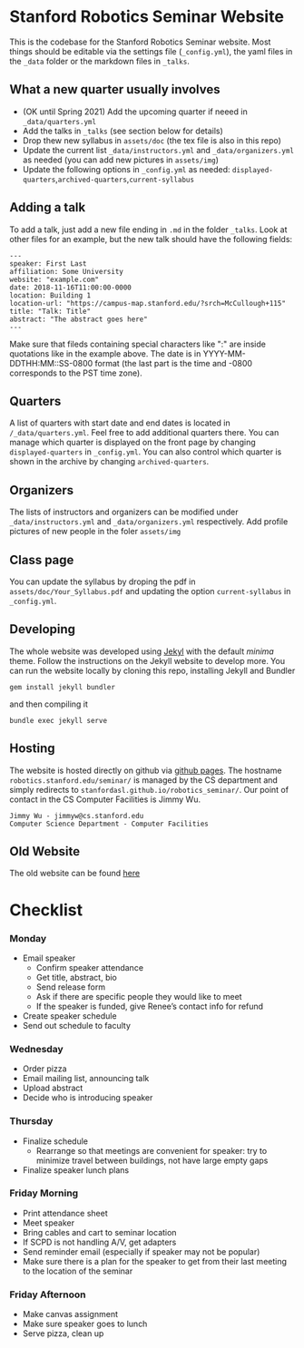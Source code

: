 # Stanford Robotics Seminar Website

This is the codebase for the Stanford Robotics Seminar website. Most things should be editable via the settings file (`_config.yml`), the yaml files in the `_data` folder or the markdown files in `_talks`.

## What a new quarter usually involves
- (OK until Spring 2021) Add the upcoming quarter if neeed in `_data/quarters.yml`
- Add the talks in `_talks` (see section below for details)
- Drop thew new syllabus in `assets/doc` (the tex file is also in this repo)
- Update the current list `_data/instructors.yml` and `_data/organizers.yml` as needed (you can add new pictures in `assets/img`)
- Update the following options in `_config.yml` as needed: `displayed-quarters`,`archived-quarters`,`current-syllabus`

## Adding a talk
To add a talk, just add a new file ending in `.md` in the folder `_talks`. Look at other files for an example, but the new talk should have the following fields:

    ---
    speaker: First Last
    affiliation: Some University
    website: "example.com"
    date: 2018-11-16T11:00:00-0000
    location: Building 1
    location-url: "https://campus-map.stanford.edu/?srch=McCullough+115"
    title: "Talk: Title"
    abstract: "The abstract goes here"
    ---

Make sure that fileds containing special characters like ":" are inside quotations like in the example above. The date is in YYYY-MM-DDTHH:MM::SS-0800 format (the last part is the time and -0800 corresponds to the PST time zone).

## Quarters
A list of quarters with start date and end dates is located in `/_data/quarters.yml`. Feel free to add additional quarters there. You can manage which quarter is displayed on the front page by changing `displayed-quarters` in `_config.yml`. You can also control which quarter is shown in the archive by changing `archived-quarters`.

## Organizers
The lists of instructors and organizers can be modified under `_data/instructors.yml` and `_data/organizers.yml` respectively. Add profile pictures of new people in the foler `assets/img`

## Class page
You can update the syllabus by droping the pdf in `assets/doc/Your_Syllabus.pdf` and updating the option `current-syllabus` in `_config.yml`.

## Developing
The whole website was developed using [Jekyl](https://jekyllrb.com/) with the default *minima* theme. Follow the instructions on the Jekyll website to develop more. You can run the website locally by cloning this repo, installing Jekyll and Bundler

    gem install jekyll bundler

and then compiling it

    bundle exec jekyll serve

## Hosting
The website is hosted directly on github via [github pages](https://pages.github.com/). The hostname `robotics.stanford.edu/seminar/` is managed by the CS department and simply redirects to `stanfordasl.github.io/robotics_seminar/`. Our point of contact in the CS Computer Facilities is Jimmy Wu.

    Jimmy Wu - jimmyw@cs.stanford.edu
    Computer Science Department - Computer Facilities

## Old Website
The old website can be found [here](https://github.com/StanfordASL/robotics_seminar_archive)

# Checklist

### Monday
- Email speaker
   - Confirm speaker attendance
   - Get title, abstract, bio
   - Send release form
   - Ask if there are specific people they would like to meet
   - If the speaker is funded, give Renee’s contact info for refund
- Create speaker schedule
- Send out schedule to faculty
### Wednesday
- Order pizza
- Email mailing list, announcing talk
- Upload abstract
- Decide who is introducing speaker
### Thursday
- Finalize schedule
   - Rearrange so that meetings are convenient for speaker: try to minimize travel between buildings, not have large empty gaps
- Finalize speaker lunch plans
### Friday Morning
- Print attendance sheet
- Meet speaker
- Bring cables and cart to seminar location
- If SCPD is not handling A/V, get adapters
- Send reminder email (especially if speaker may not be popular)
- Make sure there is a plan for the speaker to get from their last meeting to the location of the seminar
### Friday Afternoon
- Make canvas assignment
- Make sure speaker goes to lunch
- Serve pizza, clean up